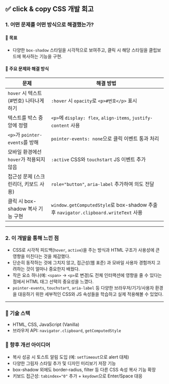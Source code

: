 ## ✅ click & copy CSS 개발 회고

### 1. 어떤 문제를 어떤 방식으로 해결했는가?

#### 🎯 목표

-   다양한 `box-shadow` 스타일을 시각적으로 보여주고, 클릭 시 해당 스타일을 클립보드에 복사하는 기능을 구현.

#### 🔧 주요 문제와 해결 방식

| 문제                                    | 해결 방법                                                                           |
| --------------------------------------- | ----------------------------------------------------------------------------------- |
| `hover` 시 텍스트(#번호) 나타나게 하기  | `:hover` 시 `opacity`로 `<p>#번호</p>` 표시                                         |
| 텍스트를 박스 중앙에 정렬               | `<p>`에 `display: flex`, `align-items`, `justify-content` 사용                      |
| `<p>`가 `pointer-events`를 방해         | `pointer-events: none`으로 클릭 이벤트 통과 처리                                    |
| 모바일 환경에선 `hover`가 적용되지 않음 | `:active` CSS와 `touchstart` JS 이벤트 추가                                         |
| 접근성 문제 (스크린리더, 키보드 사용)   | `role="button"`, `aria-label` 추가하여 의도 전달                                    |
| 클릭 시 box-shadow 복사 기능 구현       | `window.getComputedStyle`로 box-shadow 추출 후 `navigator.clipboard.writeText` 사용 |

---

### 2. 이 개발을 통해 느낀 점

-   CSS로 시각적 피드백(`hover`, `active`)을 주는 방식과 HTML 구조가 사용성에 큰 영향을 미친다는 것을 체감했다.
-   단순히 동작하는 것에 그치지 않고, 접근성(웹 표준) 과 모바일 사용자 경험까지 고려하는 것이 얼마나 중요한지 배웠다.
-   작은 요소 하나(예: `<span>` → `<p>`로 변경)도 전체 인터랙션에 영향을 줄 수 있다는 점에서 HTML 태그 선택의 중요성을 느꼈다.
-   `pointer-events`, `touchstart`, `aria-label` 등 다양한 브라우저/기기/사용자 환경을 대응하기 위한 세부적인 CSS와 JS 속성들을 학습하고 실제 적용해볼 수 있었다.

---

### 📌 기술 스택

-   HTML, CSS, JavaScript (Vanilla)
-   브라우저 API: `navigator.clipboard`, `getComputedStyle`

### 📌 향후 개선 아이디어

-   복사 성공 시 토스트 알림 도입 (예: `setTimeout`으로 alert 대체)
-   다양한 그림자 스타일 추가 및 디자인 미리보기 저장 기능
-   box-shadow 외에도 border-radius, filter 등 다른 CSS 속성 복사 기능 확장
-   키보드 접근성: `tabindex="0"` 추가 + `keydown`으로 Enter/Space 대응
